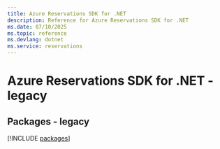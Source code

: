 ```yaml
---
title: Azure Reservations SDK for .NET
description: Reference for Azure Reservations SDK for .NET
ms.date: 07/10/2025
ms.topic: reference
ms.devlang: dotnet
ms.service: reservations
---
```

# Azure Reservations SDK for .NET - legacy
## Packages - legacy
[!INCLUDE [packages](reservations-index.md)]